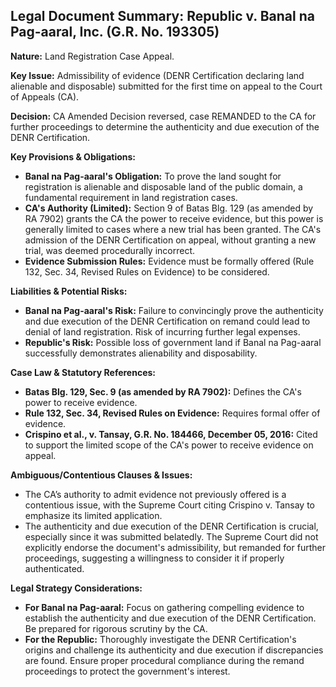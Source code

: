 ## Legal Document Summary: Republic v. Banal na Pag-aaral, Inc. (G.R. No. 193305)

**Nature:** Land Registration Case Appeal.

**Key Issue:** Admissibility of evidence (DENR Certification declaring land alienable and disposable) submitted for the first time on appeal to the Court of Appeals (CA).

**Decision:** CA Amended Decision reversed, case REMANDED to the CA for further proceedings to determine the authenticity and due execution of the DENR Certification.

**Key Provisions & Obligations:**

*   **Banal na Pag-aaral's Obligation:** To prove the land sought for registration is alienable and disposable land of the public domain, a fundamental requirement in land registration cases.
*   **CA's Authority (Limited):** Section 9 of Batas Blg. 129 (as amended by RA 7902) grants the CA the power to receive evidence, but this power is generally limited to cases where a new trial has been granted. The CA's admission of the DENR Certification on appeal, without granting a new trial, was deemed procedurally incorrect.
*   **Evidence Submission Rules:** Evidence must be formally offered (Rule 132, Sec. 34, Revised Rules on Evidence) to be considered.

**Liabilities & Potential Risks:**

*   **Banal na Pag-aaral's Risk:** Failure to convincingly prove the authenticity and due execution of the DENR Certification on remand could lead to denial of land registration. Risk of incurring further legal expenses.
*   **Republic's Risk:** Possible loss of government land if Banal na Pag-aaral successfully demonstrates alienability and disposability.

**Case Law & Statutory References:**

*   **Batas Blg. 129, Sec. 9 (as amended by RA 7902):** Defines the CA's power to receive evidence.
*   **Rule 132, Sec. 34, Revised Rules on Evidence:** Requires formal offer of evidence.
*   **Crispino et al., v. Tansay, G.R. No. 184466, December 05, 2016:** Cited to support the limited scope of the CA's power to receive evidence on appeal.

**Ambiguous/Contentious Clauses & Issues:**

*   The CA’s authority to admit evidence not previously offered is a contentious issue, with the Supreme Court citing Crispino v. Tansay to emphasize its limited application.
*   The authenticity and due execution of the DENR Certification is crucial, especially since it was submitted belatedly. The Supreme Court did not explicitly endorse the document's admissibility, but remanded for further proceedings, suggesting a willingness to consider it if properly authenticated.

**Legal Strategy Considerations:**

*   **For Banal na Pag-aaral:** Focus on gathering compelling evidence to establish the authenticity and due execution of the DENR Certification. Be prepared for rigorous scrutiny by the CA.
*   **For the Republic:** Thoroughly investigate the DENR Certification's origins and challenge its authenticity and due execution if discrepancies are found. Ensure proper procedural compliance during the remand proceedings to protect the government's interest.
